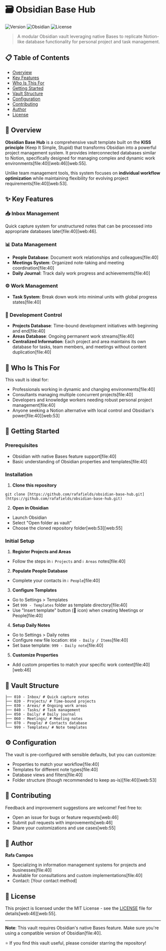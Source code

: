 # 🗃️ Obsidian Base Hub

![Version](https://img.shields.io/badge/version-2.0.1-blue)
![Obsidian](https://img.shields.io/badge/Obsidian-native%20Bases-purple)
![License](https://img.shields.io/badge/license-MIT-green)

> A modular Obsidian vault leveraging native Bases to replicate Notion-like database functionality for personal project and task management.

## 📋 Table of Contents

- [Overview](#overview)
- [Key Features](#key-features)
- [Who Is This For](#who-is-this-for)
- [Getting Started](#getting-started)
- [Vault Structure](#vault-structure)
- [Configuration](#configuration)
- [Contributing](#contributing)
- [Author](#author)
- [License](#license)

## 🎯 Overview

**Obsidian Base Hub** is a comprehensive vault template built on the **KISS principle** (Keep It Simple, Stupid) that transforms Obsidian into a powerful project management system. It provides interconnected databases similar to Notion, specifically designed for managing complex and dynamic work environments[file:40][web:46][web:55].

Unlike team management tools, this system focuses on **individual workflow optimization** while maintaining flexibility for evolving project requirements[file:40][web:53].

## ✨ Key Features

### 📥 Inbox Management
Quick capture system for unstructured notes that can be processed into appropriate databases later[file:40][web:46].

### 📊 Data Management
- **People Database**: Document work relationships and colleagues[file:40]
- **Meetings System**: Organized note-taking and meeting coordination[file:40]
- **Daily Journal**: Track daily work progress and achievements[file:40]

### ⚙️ Work Management
- **Task System**: Break down work into minimal units with global progress states[file:40]

### 🚀 Development Control
- **Projects Database**: Time-bound development initiatives with beginning and end[file:40]
- **Areas Database**: Ongoing permanent work streams[file:40]
- **Centralized Information**: Each project and area maintains its own database for tasks, team members, and meetings without content duplication[file:40]

## 👥 Who Is This For

This vault is ideal for:
- Professionals working in dynamic and changing environments[file:40]
- Consultants managing multiple concurrent projects[file:40]
- Developers and knowledge workers needing robust personal project management[file:40]
- Anyone seeking a Notion alternative with local control and Obsidian's power[file:40][web:53]

## 🚀 Getting Started

### Prerequisites
- Obsidian with native Bases feature support[file:40]
- Basic understanding of Obsidian properties and templates[file:40]

### Installation

1. **Clone this repository**
```
git clone [https://github.com/rafafields/obsidian-base-hub.git](https://github.com/rafafields/obsidian-base-hub.git)
```

2. **Open in Obsidian**
- Launch Obsidian
- Select "Open folder as vault"
- Choose the cloned repository folder[web:53][web:55]

### Initial Setup

1. **Register Projects and Areas**
- Follow the steps in `ℹ️ Projects` and `ℹ️ Areas` notes[file:40]

2. **Populate People Database**
- Complete your contacts in `ℹ️ People`[file:40]

3. **Configure Templates**
- Go to Settings > Templates
- Set `999 - Templates` folder as template directory[file:40]
- Use "Insert template" button (📄 icon) when creating Meetings or People[file:40]

4. **Setup Daily Notes**
- Go to Settings > Daily notes
- Configure new file location: `050 - Daily / Items`[file:40]
- Set base template: `999 - Daily note`[file:40]

5. **Customize Properties**
- Add custom properties to match your specific work context[file:40][web:46]

## 📁 Vault Structure

```
├── 010 - Inbox/ # Quick capture notes  
├── 020 - Projects/ # Time-bound projects  
├── 030 - Areas/ # Ongoing work areas  
├── 040 - Tasks/ # Task management
├── 050 - Daily/ # Daily journal  
├── 060 - Meetings/ # Meeting notes  
├── 070 - People/ # Contacts database    
└── 999 - Templates/ # Note templates
```

## ⚙️ Configuration

The vault is pre-configured with sensible defaults, but you can customize:
- Properties to match your workflow[file:40]
- Templates for different note types[file:40]
- Database views and filters[file:40]
- Folder structure (though recommended to keep as-is)[file:40][web:53]

## 🤝 Contributing

Feedback and improvement suggestions are welcome! Feel free to:
- Open an issue for bugs or feature requests[web:46]
- Submit pull requests with improvements[web:46]
- Share your customizations and use cases[web:55]

## 👤 Author

**Rafa Campos**
- Specializing in information management systems for projects and businesses[file:40]
- Available for consultations and custom implementations[file:40]
- Contact: [Your contact method]

## 📄 License

This project is licensed under the MIT License - see the [LICENSE](LICENSE) file for details[web:46][web:55].

---

**Note**: This vault requires Obsidian's native Bases feature. Make sure you're using a compatible version of Obsidian[file:40].

⭐ If you find this vault useful, please consider starring the repository!
